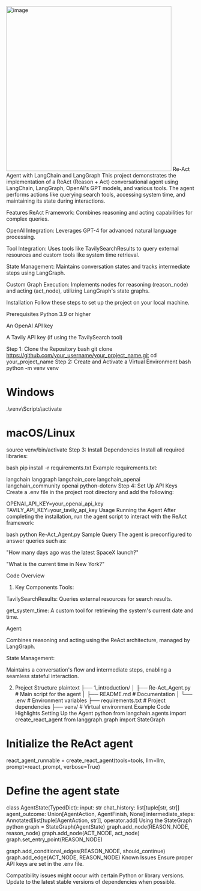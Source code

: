 <img width="440" alt="image" src="https://github.com/user-attachments/assets/673f043e-6835-483f-8aa3-1b7a03fcd7e1" />
Re-Act Agent with LangChain and LangGraph
This project demonstrates the implementation of a ReAct (Reason + Act) conversational agent using LangChain, LangGraph, OpenAI's GPT models, and various tools. The agent performs actions like querying search tools, accessing system time, and maintaining its state during interactions.

Features
ReAct Framework: Combines reasoning and acting capabilities for complex queries.

OpenAI Integration: Leverages GPT-4 for advanced natural language processing.

Tool Integration: Uses tools like TavilySearchResults to query external resources and custom tools like system time retrieval.

State Management: Maintains conversation states and tracks intermediate steps using LangGraph.

Custom Graph Execution: Implements nodes for reasoning (reason_node) and acting (act_node), utilizing LangGraph's state graphs.

Installation
Follow these steps to set up the project on your local machine.

Prerequisites
Python 3.9 or higher

An OpenAI API key

A Tavily API key (if using the TavilySearch tool)

Step 1: Clone the Repository
bash
git clone https://github.com/your_username/your_project_name.git
cd your_project_name
Step 2: Create and Activate a Virtual Environment
bash
python -m venv venv
# Windows
.\venv\Scripts\activate
# macOS/Linux
source venv/bin/activate
Step 3: Install Dependencies
Install all required libraries:

bash
pip install -r requirements.txt
Example requirements.txt:

langchain
langgraph
langchain_core
langchain_openai
langchain_community
openai
python-dotenv
Step 4: Set Up API Keys
Create a .env file in the project root directory and add the following:

OPENAI_API_KEY=your_openai_api_key
TAVILY_API_KEY=your_tavily_api_key
Usage
Running the Agent
After completing the installation, run the agent script to interact with the ReAct framework:

bash
python Re-Act_Agent.py
Sample Query
The agent is preconfigured to answer queries such as:

"How many days ago was the latest SpaceX launch?"

"What is the current time in New York?"

Code Overview
1. Key Components
Tools:

TavilySearchResults: Queries external resources for search results.

get_system_time: A custom tool for retrieving the system's current date and time.

Agent:

Combines reasoning and acting using the ReAct architecture, managed by LangGraph.

State Management:

Maintains a conversation's flow and intermediate steps, enabling a seamless stateful interaction.

2. Project Structure
plaintext
├── 1_introduction/
│   ├── Re-Act_Agent.py   # Main script for the agent
│   ├── README.md         # Documentation
│   └── .env              # Environment variables
├── requirements.txt      # Project dependencies
├── venv/                 # Virtual environment
Example Code Highlights
Setting Up the Agent
python
from langchain.agents import create_react_agent
from langgraph.graph import StateGraph

# Initialize the ReAct agent
react_agent_runnable = create_react_agent(tools=tools, llm=llm, prompt=react_prompt, verbose=True)

# Define the agent state
class AgentState(TypedDict):
    input: str
    chat_history: list[tuple[str, str]]
    agent_outcome: Union[AgentAction, AgentFinish, None]
    intermediate_steps: Annotated[list[tuple[AgentAction, str]], operator.add]
Using the StateGraph
python
graph = StateGraph(AgentState)
graph.add_node(REASON_NODE, reason_node)
graph.add_node(ACT_NODE, act_node)
graph.set_entry_point(REASON_NODE)

graph.add_conditional_edges(REASON_NODE, should_continue)
graph.add_edge(ACT_NODE, REASON_NODE)
Known Issues
Ensure proper API keys are set in the .env file.

Compatibility issues might occur with certain Python or library versions. Update to the latest stable versions of dependencies when possible.
